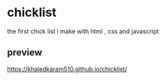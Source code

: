 # chicklist
the first chick list i make with html , css and javascript
## preview
https://khaledkaram510.github.io/chicklist/
